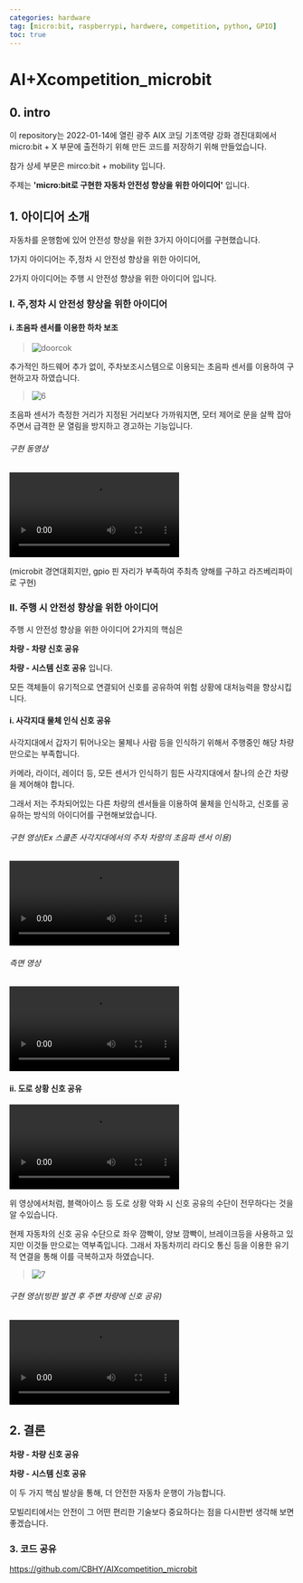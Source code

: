 ```yaml
---
categories: hardware
tag: [micro:bit, raspberrypi, hardwere, competition, python, GPIO]
toc: true
---
```

# AI+Xcompetition_microbit



## 0. intro

이 repository는 2022-01-14에 열린 광주 AIX 코딩 기초역량 강화 경진대회에서 micro:bit + X 부문에 출전하기 위해 만든 코드를 저장하기 위해 만들었습니다.

참가 상세 부문은 mirco:bit + mobility 입니다.

 주제는 **'micro:bit로 구현한 자동차 안전성 향상을 위한 아이디어'** 입니다.



## 1. 아이디어 소개

자동차를 운행함에 있어 안전성 향상을 위한 3가지 아이디어를 구현했습니다.

1가지 아이디어는 주,정차 시 안전성 향상을 위한 아이디어,

2가지 아이디어는 주행 시 안전성 향상을 위한 아이디어 입니다.



### I. 주,정차 시 안전성 향상을 위한 아이디어

#### i. 초음파 센서를 이용한 하차 보조

> ![doorcok](https://user-images.githubusercontent.com/90018287/156181932-24372f25-8157-483c-bad0-431ab125034f.png)



추가적인 하드웨어 추가 없이, 주차보조시스템으로 이용되는 초음파 센서를 이용하여 구현하고자 하였습니다.

> ![6](https://user-images.githubusercontent.com/90018287/156182031-be4b9777-c4a8-4b3a-b58d-979e57852ec3.png)



초음파 센서가 측정한 거리가 지정된 거리보다 가까워지면, 모터 제어로 문을 살짝 잡아주면서 급격한 문 열림을 방지하고 경고하는 기능입니다.

###### 구현 동영상

<video src="https://user-images.githubusercontent.com/90018287/156181879-cf888f50-8932-489e-9cc7-236d90666658.mp4"></video>

(microbit 경연대회지만, gpio 핀 자리가 부족하여 주최측 양해를 구하고 라즈베리파이로 구현)









### II. 주행 시 안전성 향상을 위한 아이디어

주행 시 안전성 향상을 위한 아이디어 2가지의 핵심은 

**차량 - 차량 신호 공유**

**차량 - 시스템 신호 공유** 입니다.

모든 객체들이 유기적으로 연결되어 신호를 공유하여 위험 상황에 대처능력을 향상시킵니다.

#### i. 사각지대 물체 인식 신호 공유

사각지대에서 갑자기 튀어나오는 물체나 사람 등을 인식하기 위해서 주행중인 해당 차량만으로는 부족합니다.

카메라, 라이더, 레이더 등, 모든 센서가 인식하기 힘든 사각지대에서 찰나의 순간 차량을 제어해야 합니다.

그래서 저는 주차되어있는 다른 차량의 센서들을 이용하여 물체을 인식하고, 신호를 공유하는 방식의 아이디어를 구현해보았습니다.



###### 구현 영상(Ex 스쿨존 사각지대에서의 주차 차량의 초음파 센서 이용)

<video src="https://user-images.githubusercontent.com/90018287/156181801-99548485-568e-4a62-93e6-aaee4106e88a.mp4
"></video>





###### 측면 영상

<video src="https://user-images.githubusercontent.com/90018287/156181731-b66232e5-7188-4d91-8eb7-065f9a3c1618.mp4"></video>



#### ii. 도로 상황 신호 공유

<video src="https://user-images.githubusercontent.com/90018287/156179788-82991d13-4419-4aca-8804-48e52ca3ac01.mp4"></video>



위 영상에서처럼, 블랙아이스 등 도로 상황 악화 시 신호 공유의 수단이 전무하다는 것을 알 수있습니다.

현제 자동차의 신호 공유 수단으로 좌우 깜빡이, 양보 깜빡이, 브레이크등을 사용하고 있지만 이것들 만으로는 역부족입니다. 그래서 자동차끼리 라디오 통신 등을 이용한 유기적 연결을 통해 이를 극복하고자 하였습니다.

> ![7](https://user-images.githubusercontent.com/90018287/156181970-779b0447-6f72-487b-b3ea-7ce64e7e9bf2.png)



###### 구현 영상(빙판 발견 후 주변 차량에 신호 공유)

<video src="https://user-images.githubusercontent.com/90018287/156183594-b27b9a73-7aab-4e6a-b827-5154ec97b931.mp4"></video>





## 2. 결론

**차량 - 차량 신호 공유**

**차량 - 시스템 신호 공유**

이 두 가지 핵심 발상을 통해, 더 안전한 자동차 운행이 가능합니다.

모빌리티에서는 안전이 그 어떤 편리한 기술보다 중요하다는 점을 다시한번 생각해 보면 좋겠습니다.



### 3. 코드 공유

https://github.com/CBHY/AIXcompetition_microbit
